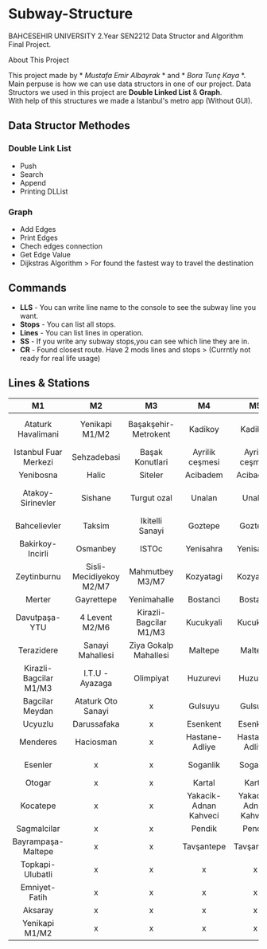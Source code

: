 # Subway-Structure
BAHCESEHIR UNIVERSITY 2.Year SEN2212  Data Structor and Algorithm Final Project.

About This Project

This project made by * *Mustafa Emir Albayrak* * and * *Bora Tunç Kaya* *. Main perpuse is 
how we can use data structors in one of our project.
Data Structors we used in this project are **Double Linked List** & **Graph**.  
With help of this structures we made a Istanbul's metro app (Without GUI).

## Data Structor Methodes

### Double Link List
- Push 
- Search
- Append
- Printing DLList

### Graph
- Add Edges
- Print Edges
- Chech edges connection
- Get Edge Value
- Dijkstras Algorithm \> For found the fastest way to travel the destination

## Commands

- **LLS** - You can write line name to the console to see the subway line you want.
- **Stops** - You can list all stops.
- **Lines** - You can list lines in operation.
- **SS** - If you write any subway stops,you can see which line they are in.
- **CR** - Found closest route. Have 2 mods lines and stops \> (Currntly not ready for real life usage)


## Lines & Stations


|           M1            |              M2            |               M3           |            M4             |        M5 |             M6 |          M7 |
|         :---:           |            :---:           |     :---:                  |    :---:                  |    :---:     |    :---:     |    :---:     |
|  Ataturk Havalimani   |  Yenikapi M1/M2            |  Başakşehir-Metrokent      | 	Kadikoy      | 	Kadikoy | Levent M2/M6             | 	Sisli-Mecidiyekoy  M2/M7 |
|  Istanbul Fuar Merkezi  |  Sehzadebasi               |  Başak Konutlari           | 	Ayrilik ceşmesi      | 	Ayrilik ceşmesi | Nispetiye                | 	Caglayan |
|  Yenibosna              |  Halic                     |  Siteler                   | 	Acibadem      | 	Acibadem | Etiler                   | 	Kagithane |
|  Atakoy-Sirinevler      |  Sishane                   |  Turgut ozal               | 	Unalan      | 	Unalan | Bogazici U.- Hisarustu   | 	Nurtepe |
|  Bahcelievler           |  Taksim                    |  Ikitelli Sanayi           | 	Goztepe      | 	Goztepe |    x   | 	                Alibeykoy |
|  Bakirkoy-Incirli       |  Osmanbey                  |  ISTOc                     | 	Yenisahra      | 	Yenisahra |    x   | 	                Circir |
|  Zeytinburnu            |  Sisli-Mecidiyekoy M2/M7   |  Mahmutbey M3/M7           | 	Kozyatagi      | 	Kozyatagi |    x   | 	                Veysel Karani-Akşemsettin |
|  Merter                 |  Gayrettepe                |  Yenimahalle               | 	Bostanci      | 	Bostanci |    x   | 	                Yeşilpinar |
|  Davutpaşa-YTU          |  4 Levent M2/M6            |  Kirazli-Bagcilar M1/M3    | 	Kucukyali      | 	Kucukyali |    x   | 	                Kazim Karabekir |
|  Terazidere             |  Sanayi Mahallesi          |  Ziya Gokalp Mahallesi     | 	Maltepe      | 	Maltepe |    x   | 	                Yenimahalle |
|  Kirazli-Bagcilar M1/M3 |  I.T.U - Ayazaga           |  Olimpiyat                 | 	Huzurevi      | 	Huzurevi |    x   | 	                Karadeniz Mahallesi |
|  Bagcilar Meydan        |  Ataturk Oto Sanayi        |  x                         | 	Gulsuyu      | 	Gulsuyu |    x   | 	                Tekstilkent-Giyimkent |
|  Ucyuzlu                |  Darussafaka               |  x                         | 	Esenkent      | 	Esenkent   |    x   | 	                Oruc Reis |
|  Menderes               |  Haciosman                 |  x                         | 	Hastane-Adliye      | 	Hastane-Adliye   |    x   | 	                Goztepe Mahallesi |
|  Esenler                | x                          |  x                         | 	Soganlik      | 	Soganlik   |    x   | 	                Mahmutbey M3/M7 |
|  Otogar                 | x                          |  x                         | 	Kartal      | 	Kartal   |    x   |       x      |
|  Kocatepe               | x                          |  x                         | 	Yakacik-Adnan Kahveci      | 	Yakacik-Adnan Kahveci   |    x   |       x      |
|  Sagmalcilar            | x                          |  x                         | 	Pendik                     | 	Pendik    |    x   |       x      |
|  Bayrampaşa-Maltepe     | x                          |  x                         |    		Tavşantepe                    | 	Tavşantepe   |    x   |       x      |
|  Topkapi-Ulubatli       | x                          |  x                         |    x                      | x |    x   |       x      |
|  Emniyet-Fatih          | x                          |  x                         |    x                      | x |    x   |       x      |
|  Aksaray                | x                          |  x                         |    x                      | x |    x   |       x      |
|  Yenikapi M1/M2         | x                          |  x                         |    x                      | x |    x   |       x      |

